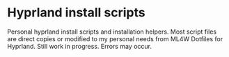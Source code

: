 # Hyprland install scripts
Personal hyprland install scripts and installation helpers.
Most script files are direct copies or modified to my personal needs from ML4W Dotfiles for Hyprland.
Still work in progress. Errors may occur.
